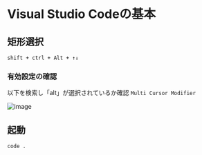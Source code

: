 # Visual Studio Codeの基本

## 矩形選択
`shift + ctrl + Alt + ↑↓`

### 有効設定の確認
以下を検索し「alt」が選択されているか確認
 `Multi Cursor Modifier`

 ![image](https://github.com/user-attachments/assets/0c3b5636-5240-4d7a-981b-a20c4a4bd742)

## 起動
`code .`

